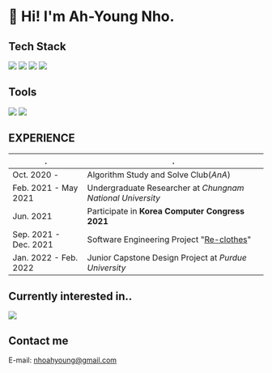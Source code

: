 # 👋 Hi! I'm Ah-Young Nho. 

## Tech Stack
<img src="https://img.shields.io/badge/Python-0054FF?style=flat-roundsquare&logo=Python&logoColor=white"/></a>
<img src="https://img.shields.io/badge/SQLite-blue?style=flat-roundsquare&logo=SQLite&logoColor=white"/></a>
<img src="https://img.shields.io/badge/Swift-orange?style=flat-roundsquare&logo=Swift&logoColor=white"/>
<img src="https://img.shields.io/badge/Java-red?style=flat-roundsquare&logo=Java&logoColor=white"/>

## Tools
<img src="https://img.shields.io/badge/Xcode-black?style=flat-roundsquare&logo=Xcode&logoColor=white"/></a>
<img src="https://img.shields.io/badge/Visual Studio Code-blue?style=flat-roundsquare&logo=Visual Studio Code&logoColor=white"/>

## EXPERIENCE
|.|.|
|--|-----|
|Oct. 2020 - |Algorithm Study and Solve Club(*AnA*)|
|Feb. 2021 - May 2021|Undergraduate Researcher at *Chungnam National University*|
|Jun. 2021|Participate in **Korea Computer Congress 2021**|
|Sep. 2021 - Dec. 2021|Software Engineering Project "<a href = "https://github.com/h5jam/Re-clothes" target = "blank" >Re-clothes</a>"
|Jan. 2022 - Feb. 2022|Junior Capstone Design Project at *Purdue University*|

## Currently interested in..
<img src="https://img.shields.io/badge/iOS-gray?style=flat-roundsquare&logo=iOS&logoColor=white"/></a>

## Contact me
E-mail: nhoahyoung@gmail.com
